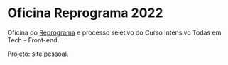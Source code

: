 # Oficina Reprograma 2022
Oficina do [Reprograma](https://reprograma.com.br/) e processo seletivo do Curso Intensivo Todas em Tech - Front-end.

Projeto: site pessoal.
